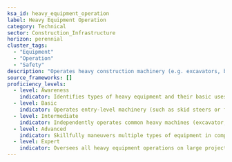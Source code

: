 ```yaml
---
ksa_id: heavy_equipment_operation  
label: Heavy Equipment Operation  
category: Technical  
sector: Construction_Infrastructure  
horizon: perennial  
cluster_tags:  
  - "Equipment"  
  - "Operation"  
  - "Safety"  
description: "Operates heavy construction machinery (e.g. excavators, bulldozers, cranes) safely and efficiently for earthmoving, material handling, and site operations."  
source_frameworks: []  
proficiency_levels:  
  - level: Awareness  
    indicator: Identifies types of heavy equipment and their basic uses; observes proper hand signals and safety procedures around operating machinery.  
  - level: Basic  
    indicator: Operates entry-level machinery (such as skid steers or forklifts) for simple tasks under guidance; performs basic pre-start inspections (fluid levels, tire pressure).  
  - level: Intermediate  
    indicator: Independently operates common heavy machines (excavator, loader, backhoe) to perform tasks like trenching, lifting, or grading while adhering to safety protocols and work plans.  
  - level: Advanced  
    indicator: Skillfully maneuvers multiple types of equipment in complex scenarios (tight spaces, rough terrain) with precision; plans equipment workflow on job sites and instructs junior operators in safe practices.  
  - level: Expert  
    indicator: Oversees all heavy equipment operations on large projects; optimizes equipment selection and usage for efficiency; develops training and certification programs for operators and enforces rigorous safety standards.  
---
```

